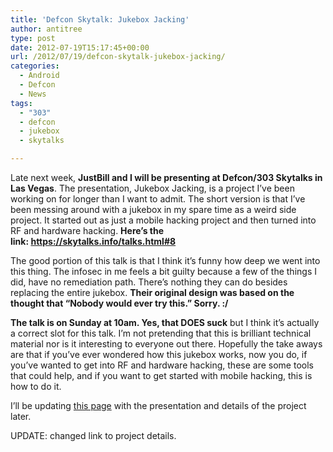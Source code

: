 ```yaml
---
title: 'Defcon Skytalk: Jukebox Jacking'
author: antitree
type: post
date: 2012-07-19T15:17:45+00:00
url: /2012/07/19/defcon-skytalk-jukebox-jacking/
categories:
  - Android
  - Defcon
  - News
tags:
  - "303"
  - defcon
  - jukebox
  - skytalks

---
```

Late next week, **JustBill and I will be presenting at Defcon/303 Skytalks in Las Vegas**. The presentation, Jukebox Jacking, is a project I&#8217;ve been working on for longer than I want to admit. The short version is that I&#8217;ve been messing around with a jukebox in my spare time as a weird side project. It started out as just a mobile hacking project and then turned into RF and hardware hacking. **Here&#8217;s the link: <https://skytalks.info/talks.html#8>**

The good portion of this talk is that I think it&#8217;s funny how deep we went into this thing. The infosec in me feels a bit guilty because a few of the things I did, have no remediation path. There&#8217;s nothing they can do besides replacing the entire jukebox. **Their original design was based on the thought that &#8220;Nobody would ever try this.&#8221; Sorry. :/**

**The talk is on Sunday at 10am. Yes, that DOES suck** but I think it&#8217;s actually a correct slot for this talk. I&#8217;m not pretending that this is brilliant technical material nor is it interesting to everyone out there. Hopefully the take aways are that if you&#8217;ve ever wondered how this jukebox works, now you do, if you&#8217;ve wanted to get into RF and hardware hacking, these are some tools that could help, and if you want to get started with mobile hacking, this is how to do it.

I&#8217;ll be updating [this page][1] with the presentation and details of the project later.

UPDATE: changed link to project details.

&nbsp;

 [1]: http://www.antitree.com/projects/jukebox-jacking/ "Jukebox Jacking"